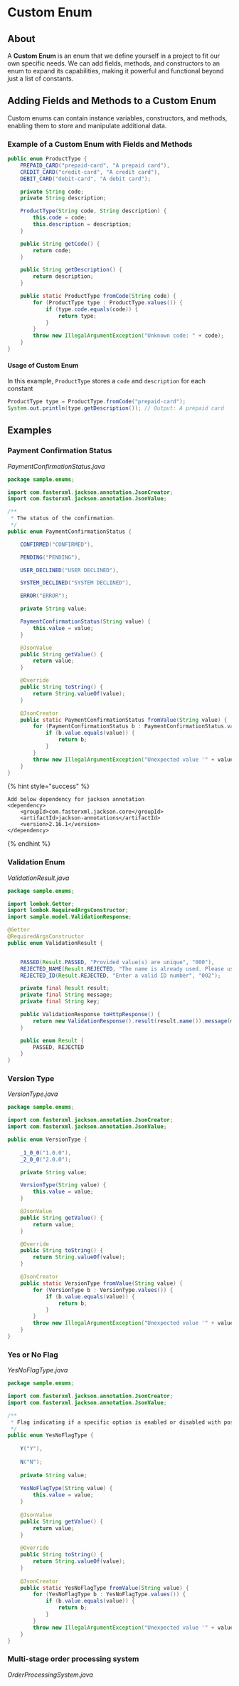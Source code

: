 # Custom Enum

## About

A **Custom Enum** is an enum that we define yourself in a project to fit our own specific needs. We can add fields, methods, and constructors to an enum to expand its capabilities, making it  powerful and functional beyond just a list of constants.

## Adding Fields and Methods to a Custom Enum

Custom enums can contain instance variables, constructors, and methods, enabling them to store and manipulate additional data.

### Example of a Custom Enum with Fields and Methods

```java
public enum ProductType {
    PREPAID_CARD("prepaid-card", "A prepaid card"),
    CREDIT_CARD("credit-card", "A credit card"),
    DEBIT_CARD("debit-card", "A debit card");

    private String code;
    private String description;

    ProductType(String code, String description) {
        this.code = code;
        this.description = description;
    }

    public String getCode() {
        return code;
    }

    public String getDescription() {
        return description;
    }

    public static ProductType fromCode(String code) {
        for (ProductType type : ProductType.values()) {
            if (type.code.equals(code)) {
                return type;
            }
        }
        throw new IllegalArgumentException("Unknown code: " + code);
    }
}
```

#### Usage of Custom Enum

In this example, `ProductType` stores a `code` and `description` for each constant

```java
ProductType type = ProductType.fromCode("prepaid-card");
System.out.println(type.getDescription()); // Output: A prepaid card
```

## Examples

### Payment Confirmation Status

_PaymentConfirmationStatus.java_

```java
package sample.enums;

import com.fasterxml.jackson.annotation.JsonCreator;
import com.fasterxml.jackson.annotation.JsonValue;

/**
 * The status of the confirmation.
 */
public enum PaymentConfirmationStatus {

    CONFIRMED("CONFIRMED"),

    PENDING("PENDING"),

    USER_DECLINED("USER DECLINED"),

    SYSTEM_DECLINED("SYSTEM DECLINED"),

    ERROR("ERROR");

    private String value;

    PaymentConfirmationStatus(String value) {
        this.value = value;
    }

    @JsonValue
    public String getValue() {
        return value;
    }

    @Override
    public String toString() {
        return String.valueOf(value);
    }

    @JsonCreator
    public static PaymentConfirmationStatus fromValue(String value) {
        for (PaymentConfirmationStatus b : PaymentConfirmationStatus.values()) {
            if (b.value.equals(value)) {
                return b;
            }
        }
        throw new IllegalArgumentException("Unexpected value '" + value + "'");
    }
}
```

{% hint style="success" %}
```
Add below dependency for jackson annotation
<dependency>
    <groupId>com.fasterxml.jackson.core</groupId>
    <artifactId>jackson-annotations</artifactId>
    <version>2.16.1</version>
</dependency>
```
{% endhint %}

### Validation Enum

_ValidationResult.java_

```java
package sample.enums;

import lombok.Getter;
import lombok.RequiredArgsConstructor;
import sample.model.ValidationResponse;

@Getter
@RequiredArgsConstructor
public enum ValidationResult {


    PASSED(Result.PASSED, "Provided value(s) are unique", "000"),
    REJECTED_NAME(Result.REJECTED, "The name is already used. Please use another", "001"),
    REJECTED_ID(Result.REJECTED, "Enter a valid ID number", "002");

    private final Result result;
    private final String message;
    private final String key;

    public ValidationResponse toHttpResponse() {
        return new ValidationResponse().result(result.name()).message(message).key(key);
    }

    public enum Result {
        PASSED, REJECTED
    }
}
```

### Version Type

_VersionType.java_

```java
package sample.enums;

import com.fasterxml.jackson.annotation.JsonCreator;
import com.fasterxml.jackson.annotation.JsonValue;

public enum VersionType {
  
    _1_0_0("1.0.0"),
    _2_0_0("2.0.0");

    private String value;

    VersionType(String value) {
        this.value = value;
    }

    @JsonValue
    public String getValue() {
        return value;
    }

    @Override
    public String toString() {
        return String.valueOf(value);
    }

    @JsonCreator
    public static VersionType fromValue(String value) {
        for (VersionType b : VersionType.values()) {
            if (b.value.equals(value)) {
                return b;
            }
        }
        throw new IllegalArgumentException("Unexpected value '" + value + "'");
    }
}
```

### Yes or No Flag

_YesNoFlagType.java_

```java
package sample.enums;

import com.fasterxml.jackson.annotation.JsonCreator;
import com.fasterxml.jackson.annotation.JsonValue;

/**
 * Flag indicating if a specific option is enabled or disabled with possible supported values. 
 */
public enum YesNoFlagType {
  
    Y("Y"),
    
    N("N");
  
    private String value;
  
    YesNoFlagType(String value) {
        this.value = value;
    }
  
    @JsonValue
    public String getValue() {
        return value;
    }
  
    @Override
    public String toString() {
        return String.valueOf(value);
    }
  
    @JsonCreator
    public static YesNoFlagType fromValue(String value) {
        for (YesNoFlagType b : YesNoFlagType.values()) {
            if (b.value.equals(value)) {
                return b;
            }
        }
        throw new IllegalArgumentException("Unexpected value '" + value + "'");
    }
}
```

### **Multi-stage order processing system**

_OrderProcessingSystem.java_

```
```







